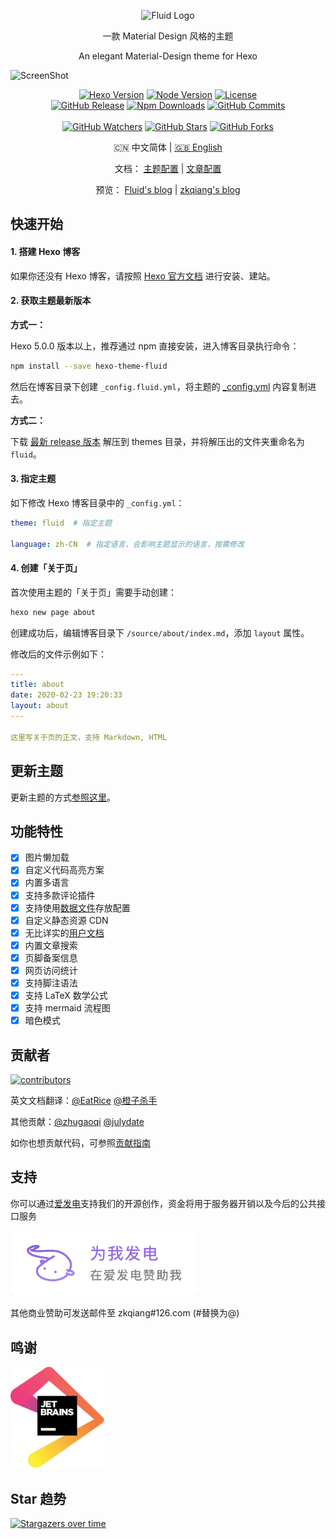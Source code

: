 <p align="center">
  <img alt="Fluid Logo" src="https://avatars2.githubusercontent.com/t/3419353?s=280&v=4" width="128">
</p>

<p align="center">一款 Material Design 风格的主题</p>
<p align="center">An elegant Material-Design theme for Hexo</p>

![ScreenShot](https://unpkg.com/gh/fluid-dev/static@master/hexo-theme-fluid/screenshots/index.png)

<p align="center">
  <a title="Hexo Version" target="_blank" href="https://hexo.io/zh-cn/"><img alt="Hexo Version" src="https://img.shields.io/badge/Hexo-%3E%3D%203.0-orange?style=flat"></a>
  <a title="Node Version" target="_blank" href="https://nodejs.org/zh-cn/"><img alt="Node Version" src="https://img.shields.io/badge/Node-%3E%3D%208.10.0-yellowgreen?style=flat"></a>
  <a title="License" target="_blank" href="https://github.com/fluid-dev/hexo-theme-fluid/blob/master/LICENSE"><img alt="License" src="https://img.shields.io/github/license/fluid-dev/hexo-theme-fluid.svg?style=flat"></a>
  <br>
  <a title="GitHub Release" target="_blank" href="https://github.com/fluid-dev/hexo-theme-fluid/releases"><img alt="GitHub Release" src="https://img.shields.io/github/v/release/fluid-dev/hexo-theme-fluid?style=flat"></a>
  <a title="Npm Downloads" target="_blank" href="https://www.npmjs.com/package/hexo-theme-fluid"><img alt="Npm Downloads" src="https://img.shields.io/npm/dt/hexo-theme-fluid?color=red&label=npm"></a>
  <a title="GitHub Commits" target="_blank" href="https://github.com/fluid-dev/hexo-theme-fluid/commits/master"><img alt="GitHub Commits" src="https://img.shields.io/github/commit-activity/m/fluid-dev/hexo-theme-fluid.svg?style=flat&color=brightgreen&label=commits"></a>
  <br><br>
  <a title="GitHub Watchers" target="_blank" href="https://github.com/fluid-dev/hexo-theme-fluid/watchers"><img alt="GitHub Watchers" src="https://img.shields.io/github/watchers/fluid-dev/hexo-theme-fluid.svg?label=Watchers&style=social"></a>  
  <a title="GitHub Stars" target="_blank" href="https://github.com/fluid-dev/hexo-theme-fluid/stargazers"><img alt="GitHub Stars" src="https://img.shields.io/github/stars/fluid-dev/hexo-theme-fluid.svg?label=Stars&style=social"></a>  
  <a title="GitHub Forks" target="_blank" href="https://github.com/fluid-dev/hexo-theme-fluid/network/members"><img alt="GitHub Forks" src="https://img.shields.io/github/forks/fluid-dev/hexo-theme-fluid.svg?label=Forks&style=social"></a>  
</p>

<p align="center">🇨🇳 中文简体  |  <a title="English" href="README_en.md">🇬🇧 English</a></p>

<p align="center">
  <span>文档：</span>
  <a href="https://hexo.fluid-dev.com/docs/guide/">主题配置</a> | 
  <a href="https://hexo.io/zh-cn/docs/front-matter">文章配置</a>
</p>

<p align="center">
  <span>预览：</span>
  <a href="https://hexo.fluid-dev.com/">Fluid's blog</a> | 
  <a href="https://zkqiang.cn">zkqiang's blog</a>
</p>

## 快速开始

#### 1. 搭建 Hexo 博客

如果你还没有 Hexo 博客，请按照 [Hexo 官方文档](https://hexo.io/zh-cn/docs/) 进行安装、建站。

#### 2. 获取主题最新版本

**方式一：**

Hexo 5.0.0 版本以上，推荐通过 npm 直接安装，进入博客目录执行命令：

```sh
npm install --save hexo-theme-fluid
```

然后在博客目录下创建 `_config.fluid.yml`，将主题的 [_config.yml](https://github.com/fluid-dev/hexo-theme-fluid/blob/master/_config.yml) 内容复制进去。

**方式二：**

下载 [最新 release 版本](https://github.com/fluid-dev/hexo-theme-fluid/releases) 解压到 themes 目录，并将解压出的文件夹重命名为 `fluid`。

#### 3. 指定主题

如下修改 Hexo 博客目录中的 `_config.yml`：

```yaml
theme: fluid  # 指定主题

language: zh-CN  # 指定语言，会影响主题显示的语言，按需修改
```

#### 4. 创建「关于页」

首次使用主题的「关于页」需要手动创建：

```bash
hexo new page about
```

创建成功后，编辑博客目录下 `/source/about/index.md`，添加 `layout` 属性。

修改后的文件示例如下：

```yaml
---
title: about
date: 2020-02-23 19:20:33
layout: about
---

这里写关于页的正文，支持 Markdown, HTML
```

## 更新主题

更新主题的方式[参照这里](https://hexo.fluid-dev.com/docs/start/#更新主题)。

## 功能特性

- [x] 图片懒加载
- [x] 自定义代码高亮方案
- [x] 内置多语言
- [x] 支持多款评论插件
- [x] 支持使用[数据文件](https://hexo.io/zh-cn/docs/data-files)存放配置
- [x] 自定义静态资源 CDN
- [x] 无比详实的[用户文档](https://hexo.fluid-dev.com/docs/)
- [x] 内置文章搜索
- [x] 页脚备案信息
- [x] 网页访问统计
- [x] 支持脚注语法
- [x] 支持 LaTeX 数学公式
- [x] 支持 mermaid 流程图
- [x] 暗色模式

## 贡献者

[![contributors](https://opencollective.com/hexo-theme-fluid/contributors.svg?width=890&button=false)](https://github.com/fluid-dev/hexo-theme-fluid/graphs/contributors)

英文文档翻译：[@EatRice](https://eatrice.top/) [@橙子杀手](https://ruru.eatrice.top)

其他贡献：[@zhugaoqi](https://github.com/zhugaoqi) [@julydate](https://github.com/julydate)

如你也想贡献代码，可参照[贡献指南](https://hexo.fluid-dev.com/docs/contribute/)

## 支持

你可以通过[爱发电](https://afdian.net/@zkqiang)支持我们的开源创作，资金将用于服务器开销以及今后的公共接口服务

<a title="支持我们" href="https://afdian.net/@zkqiang" target="_blank">
  <img src="https://github.com/fluid-dev/static/blob/master/hexo-theme-fluid/afdian.png?s=300&v=4" width="300" alt="爱发电">
</a>

其他商业赞助可发送邮件至 zkqiang#126.com (#替换为@)

## 鸣谢

<a title="鸣谢 JetBrains 免费授权开发工具" href="https://www.jetbrains.com/?from=hexo-theme-fluid" target="_blank">
  <img src="https://raw.githubusercontent.com/fluid-dev/static/690616966f34a58d66aa15ac7b550dd7bbc03967/hexo-theme-fluid/jetbrains.svg" width="150" alt="JetBrains">
</a>

## Star 趋势

[![Stargazers over time](https://starchart.cc/fluid-dev/hexo-theme-fluid.svg)](https://starchart.cc/fluid-dev/hexo-theme-fluid)
